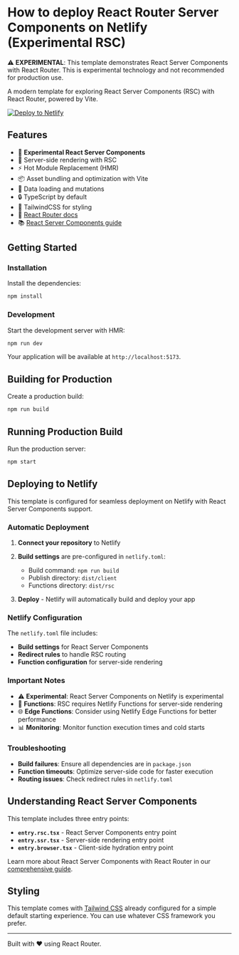 # How to deploy React Router Server Components on Netlify (Experimental RSC)

⚠️ **EXPERIMENTAL**: This template demonstrates React Server Components with React Router. This is experimental technology and not recommended for production use.

A modern template for exploring React Server Components (RSC) with React Router, powered by Vite.

[![Deploy to Netlify](https://www.netlify.com/img/deploy/button.svg)](https://app.netlify.com/start/deploy?repository=https://github.com/zdunecki/how-to-deploy-react-router-server-components-on-netlify)

## Features

- 🧪 **Experimental React Server Components**
- 🚀 Server-side rendering with RSC
- ⚡️ Hot Module Replacement (HMR)
- 📦 Asset bundling and optimization with Vite
- 🔄 Data loading and mutations
- 🔒 TypeScript by default
- 🎉 TailwindCSS for styling
- 📖 [React Router docs](https://reactrouter.com/)
- 📚 [React Server Components guide](https://reactrouter.com/how-to/react-server-components)

## Getting Started

### Installation

Install the dependencies:

```bash
npm install
```

### Development

Start the development server with HMR:

```bash
npm run dev
```

Your application will be available at `http://localhost:5173`.

## Building for Production

Create a production build:

```bash
npm run build
```

## Running Production Build

Run the production server:

```bash
npm start
```

## Deploying to Netlify

This template is configured for seamless deployment on Netlify with React Server Components support.

### Automatic Deployment

1. **Connect your repository** to Netlify
2. **Build settings** are pre-configured in `netlify.toml`:
   - Build command: `npm run build`
   - Publish directory: `dist/client`
   - Functions directory: `dist/rsc`

3. **Deploy** - Netlify will automatically build and deploy your app

### Netlify Configuration

The `netlify.toml` file includes:

- **Build settings** for React Server Components
- **Redirect rules** to handle RSC routing
- **Function configuration** for server-side rendering

### Important Notes

- ⚠️ **Experimental**: React Server Components on Netlify is experimental
- 🔧 **Functions**: RSC requires Netlify Functions for server-side rendering
- 🌐 **Edge Functions**: Consider using Netlify Edge Functions for better performance
- 📊 **Monitoring**: Monitor function execution times and cold starts

### Troubleshooting

- **Build failures**: Ensure all dependencies are in `package.json`
- **Function timeouts**: Optimize server-side code for faster execution
- **Routing issues**: Check redirect rules in `netlify.toml`

## Understanding React Server Components

This template includes three entry points:

- **`entry.rsc.tsx`** - React Server Components entry point
- **`entry.ssr.tsx`** - Server-side rendering entry point  
- **`entry.browser.tsx`** - Client-side hydration entry point

Learn more about React Server Components with React Router in our [comprehensive guide](https://reactrouter.com/how-to/react-server-components).

## Styling

This template comes with [Tailwind CSS](https://tailwindcss.com/) already configured for a simple default starting experience. You can use whatever CSS framework you prefer.

---

Built with ❤️ using React Router. 